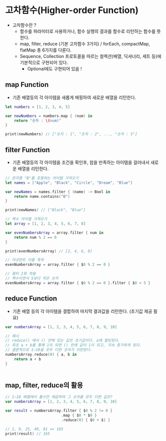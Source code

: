 # 고차함수(Higher-order Function)
- 고차함수란 ?
    - 함수를 파라미터로 사용하거나, 함수 실행의 결과를 함수로 리턴하는 함수를 뜻한다.
    - map, filter, reduce (기본 고차함수 3가지) / forEach, compactMap, flatMap 총 6가지를 다룬다.
    - Sequence, Collection 프로토콜을 따르는 컬렉션(배열, 딕셔너리, 세트 등)에 기본적으로 구현되어 있다.
        - Optional에도 구현되어 있음 !

## map Function
- 기존 배열등의 각 아이템을 새롭게 매핑하여 새로운 배열을 리턴한다.
```swift
let numbers = [1, 2, 3, 4, 5]

var newNumbers = numbers.map { (num) in
    return "숫자 : \(num)"
}

print(newNumbers) // ["숫지 : 1", "숫자 : 2", ..., "숫자 : 5"]
```

## filter Function
- 기존 배열등의 각 아이템을 조건을 확인후, 참을 만족하는 아이템을 걸러내서 새로운 배열을 리턴한다.
```swift
// 문자열 "B"를 포함하는 아이템 가져오기
let names = ["Apple", "Black", "Circle", "Dream", "Blue"]

var newNames = names.filter { (name) -> Bool in
    return name.contains("B")
}

print(newNames) // ["Black", "Blue"]

// 짝수 아이템 가져오기
let array = [1, 2, 3, 4, 5, 6, 7, 8]

var evenNumbersArray = array.filter { num in
    return num % 2 == 0
}

print(evenNumbersArray) // [2, 4, 6, 8]

// 아규먼트 이름 축약
evenNumbersArray = array.filter { $0 % 2 == 0 }

// 필터 2회 적용
// 짝수이면서 5보다 작은 숫자
evenNumbersArray = array.filter { $0 % 2 == 0 }.filter { $0 < 5 }
```

## reduce Function
- 기존 배열 등의 각 아이템을 결합하여 마지막 결과값을 리턴한다. (초기값 제공 필요)
```swift
var numbersArray = [1, 2, 3, 4, 5, 6, 7, 8, 9, 10]

// 예시
// reduce() 에서 () 안에 있는 값은 초기값이다. a에 할당된다.
// 최초 a + b를 통해 1이 되면 () 안에 값이 1이 되고, 지속 증가하게 된다.
// 결론적으로 1~10을 모두 더한 숫자가 리턴된다.
numbersArray.reduce(0) { a, b in 
    return a + b
}
 
```

## map, filter, reduce의 활용
```swift
// 1~10 배열에서 홀수만 제곱하여 그 숫자를 모두 더한 값은?
var numbersArray = [1, 2, 3, 4, 5, 6, 7, 8, 9, 10]

var result = numbersArray.filter { $0 % 2 != 0 }
                         .map { $0 * $0 }
                         .reduce(0) { $0 + $1 }

// 1, 9, 25, 49, 81 => 165
print(result) // 165
```